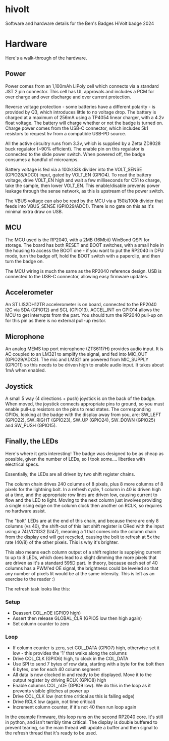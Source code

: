 # hivolt
Software and hardware details for the Ben's Badges HiVolt badge 2024

# Hardware

Here's a walk-through of the hardware.

## Power

Power comes from an 1,100mAh LiPoly cell which connects via a standard JST 2 pin connector. This cell has UL approvals and includes a PCM for over charge and over discharge and over current protection.

Reverse voltage protection - some batteries have a different polarity - is provided by Q3, which introduces little to no voltage drop. The battery is charged at a maximum of 256mA using a TP4054 linear charger, with a 4.2v float voltage. The battery will charge whether or not the badge is turned on. Charge power comes from the USB-C connector, which includes 5k1 resistors to request 5v from a compatible USB-PD source.

All the active circuitry runs from 3.3v, which is supplied by a Zetta ZD8028 buck regulator (~90% efficient). The enable pin on this regulator is connected to the slide power switch. When powered off, the badge consumes a handful of microamps.

Battery voltage is fed via a 100k/33k divider into the VOLT_SENSE (GPIO28/ADC0) input, gated by VOLT_EN (GPIO4). To read the battery voltage, drive VOLT_EN high and wait a few milliseconds for C51 to charge, take the sample, then lower VOLT_EN. This enable/disable prevents power leakage through the sense network, as this is upstream of the power switch.

The VBUS voltage can also be read by the MCU via a 150k/100k divider that feeds into VBUS_SENSE (GPIO29/ADC1). There is no gate on this as it's minimal extra draw on USB.

## MCU

The MCU used is the RP2040, with a 2MB (16Mbit) WinBond QSPI for storage. The board has both RESET and BOOT switches, with a small hole in the housing to access the BOOT one - if you want to put the RP2040 in DFU mode, turn the badge off, hold the BOOT switch with a paperclip, and then turn the badge on.

The MCU wiring is much the same as the RP2040 reference design. USB is connected to the USB-C connector, allowing easy firmware updates.

## Accelerometer

An ST LIS2DH12TR accelerometer is on board, connected to the RP2040 I2C via SDA (GPIO12) and SCL (GPIO13). ACCEL_INT on GPIO14 allows the MCU to get interrupts from the part. You should turn the RP2040 pull-up on for this pin as there is no external pull-up resitor.

## Microphone

An analog MEMS top port microphone (ZTS6117H) provides audio input. It is AC coupled to an LM321 to amplify the signal, and fed into MIC_OUT (GPIO29/ADC3). The mic and LM321 are powered from MIC_SUPPLY (GPIO11) so this needs to be driven high to enable audio input. It takes about 1mA when enabled.

## Joystick

A small 5 way (4 directions + push) joystick is on the back of the badge. When moved, the joystick connects appropriate pins to ground, so you must enable pull-up resistors on the pins to read states. The corresponding GPIOs, looking at the badge with the display away from you, are: SW_LEFT (GPIO22), SW_RIGHT (GPIO23), SW_UP (GPIO24), SW_DOWN (GPIO25) and SW_PUSH (GPIO15).

## Finally, the LEDs

Here's where it gets interesting! The badge was designed to be as cheap as possible, given the number of LEDs, so I took some.... liberties with electrical specs.

Essentially, the LEDs are all driven by two shift register chains.

The column chain drives 240 columns of 8 pixels, plus 8 more columns of 8 pixels for the lightning bolt. In a refresh cycle, 1 column in 40 is driven high at a time, and the appropriate row lines are driven low, causing current to flow and the LED to light. Moving to the next column just involves providing a single rising edge on the column clock then another on RCLK, so requires no hardware assist.

The "bolt" LEDs are at the end of this chain, and because there are only 8 columns (vs 40), the shift-out of this last shift register is ORed with the input using a 74LVC1G32 (U47), meaning a 1 that comes into the column chain from the display end will get recycled, causing the bolt to refresh at 5x the rate (40/8) of the other pixels. This is why it's brighter.

This also means each column output of a shift register is supplying current to up to 8 LEDs, which does lead to a slight dimming the more pixels that are driven as it's a standard 595D part. In theory, because each set of 40 columns has a PWM'ed OE signal, the brightness could be leveled so that any number of pixels lit would be at the same intensity. This is left as an exercise to the reader :)

The refresh task looks like this:

### Setup

- Deassert COL_nOE (GPIO9 high)
- Assert then release GLOBAL_CLR (GPIO5 low then high again)
- Set column counter to zero

### Loop

- If column counter is zero, set COL_DATA (GPIO7) high, otherwise set it low - this provides the '1' that walks along the columns
- Drive COL_CLK (GPIO6) high, to clock in the COL_DATA
- Use SPI to send 7 bytes of row data, starting with a byte for the bolt then 6 bytes, one for each 40 column segment
- All data is now clocked in and ready to be displayed. Move it to the output register by driving RCLK (GPIO8) high
- Enable columns COL_nOE (GPIO9 low). We do this in the loop as it prevents visible glitches at power up
- Drive COL_CLK low (not time critical as this is falling edge)
- Drive RCLK low (again, not time critical)
- Increment column counter, if it's not 40 then run loop again

In the example firmware, this loop runs on the second RP2040 core. It's still in python, and isn't terribly time critical. The display is double buffered to prevent tearing, so the main thread will update a buffer and then signal to the refresh thread that it's ready to be used.
